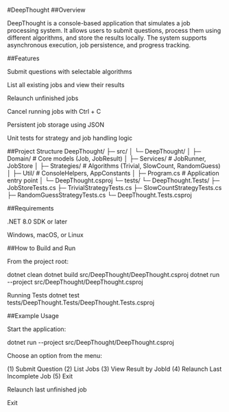 #DeepThought
##Overview

DeepThought is a console-based application that simulates a job processing system. It allows users to submit questions, process them using different algorithms, and store the results locally. The system supports asynchronous execution, job persistence, and progress tracking.

##Features

Submit questions with selectable algorithms

List all existing jobs and view their results

Relaunch unfinished jobs

Cancel running jobs with Ctrl + C

Persistent job storage using JSON

Unit tests for strategy and job handling logic

##Project Structure
DeepThought/
├─ src/
│  └─ DeepThought/
│     ├─ Domain/            # Core models (Job, JobResult)
│     ├─ Services/          # JobRunner, JobStore
│     ├─ Strategies/        # Algorithms (Trivial, SlowCount, RandomGuess)
│     ├─ Util/              # ConsoleHelpers, AppConstants
│     ├─ Program.cs         # Application entry point
│     └─ DeepThought.csproj
└─ tests/
   └─ DeepThought.Tests/
      ├─ JobStoreTests.cs
      ├─ TrivialStrategyTests.cs
      ├─ SlowCountStrategyTests.cs
      ├─ RandomGuessStrategyTests.cs
      └─ DeepThought.Tests.csproj

##Requirements

.NET 8.0 SDK or later

Windows, macOS, or Linux

##How to Build and Run

From the project root:

dotnet clean
dotnet build src/DeepThought/DeepThought.csproj
dotnet run --project src/DeepThought/DeepThought.csproj

Running Tests
dotnet test tests/DeepThought.Tests/DeepThought.Tests.csproj

##Example Usage

Start the application:

dotnet run --project src/DeepThought/DeepThought.csproj


Choose an option from the menu:

(1) Submit Question
(2) List Jobs
(3) View Result by JobId
(4) Relaunch Last Incomplete Job
(5) Exit

Relaunch last unfinished job

Exit
